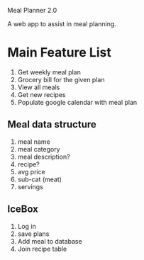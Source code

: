Meal Planner 2.0

A web app to assist in meal planning.

# Main Feature List
1. Get weekly meal plan
2. Grocery bill for the given plan 
3. View all meals
4. Get new recipes
5. Populate google calendar with meal plan

## Meal data structure
1. meal name
2. meal category
3. meal description?
4. recipe?
5. avg price
6. sub-cat (meat)
7. servings



## IceBox
1. Log in
2. save plans
3. Add meal to database
4. Join recipe table